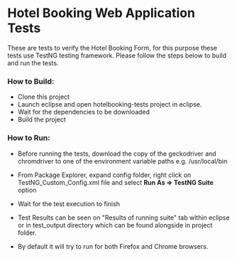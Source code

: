 # Hotel Booking Web Application Tests

These are tests to verify the Hotel Booking Form, for this purpose these tests use TestNG testing framework. Please follow the steps below to build and run the tests.

### How to Build:

* Clone this project
* Launch eclipse and open hotelbooking-tests project in eclipse.
* Wait for the dependencies to be downloaded
* Build the project

### How to Run:
* Before running the tests, download the copy of the geckodriver and chromdriver to one of the environment variable paths e.g. /usr/local/bin

* From Package Explorer, expand config folder, right click on TestNG_Custom_Config.xml file and select **Run As => TestNG Suite** option
* Wait for the test execution to finish
* Test Results can be seen on "Results of running suite" tab within eclipse or in test_output directory which can be found alongside in project folder.
* By default it will try to run for both Firefox and Chrome browsers.

